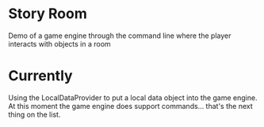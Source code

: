 # Story Room
Demo of a game engine through the command line where the player interacts with objects in a room

# Currently
Using the LocalDataProvider to put a local data object into the game engine.
At this moment the game engine does support commands... that's the next thing
on the list.
